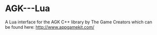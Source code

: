 # AGK---Lua
A Lua interface for the AGK C++ library by The Game Creators which can be found here: http://www.appgamekit.com/
